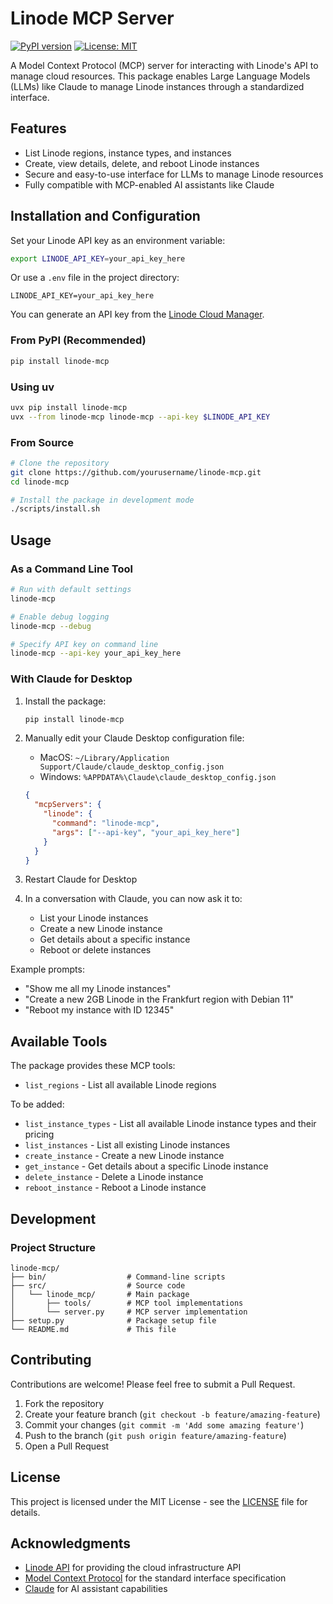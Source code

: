 # Linode MCP Server

[![PyPI version](https://badge.fury.io/py/linode-mcp.svg)](https://badge.fury.io/py/linode-mcp)
[![License: MIT](https://img.shields.io/badge/License-MIT-yellow.svg)](https://opensource.org/licenses/MIT)

A Model Context Protocol (MCP) server for interacting with Linode's API to manage cloud resources. This package enables Large Language Models (LLMs) like Claude to manage Linode instances through a standardized interface.

## Features

- List Linode regions, instance types, and instances
- Create, view details, delete, and reboot Linode instances
- Secure and easy-to-use interface for LLMs to manage Linode resources
- Fully compatible with MCP-enabled AI assistants like Claude

## Installation and Configuration

Set your Linode API key as an environment variable:

```bash
export LINODE_API_KEY=your_api_key_here
```

Or use a `.env` file in the project directory:

```
LINODE_API_KEY=your_api_key_here
```

You can generate an API key from the [Linode Cloud Manager](https://cloud.linode.com/profile/tokens).

### From PyPI (Recommended)

```bash
pip install linode-mcp
```

### Using uv
```bash
uvx pip install linode-mcp
uvx --from linode-mcp linode-mcp --api-key $LINODE_API_KEY
```

### From Source

```bash
# Clone the repository
git clone https://github.com/yourusername/linode-mcp.git
cd linode-mcp

# Install the package in development mode
./scripts/install.sh
```


## Usage

### As a Command Line Tool

```bash
# Run with default settings
linode-mcp

# Enable debug logging
linode-mcp --debug

# Specify API key on command line
linode-mcp --api-key your_api_key_here
```

### With Claude for Desktop

1. Install the package:
   ```bash
   pip install linode-mcp
   ```

2. Manually edit your Claude Desktop configuration file:
   
   - MacOS: `~/Library/Application Support/Claude/claude_desktop_config.json`
   - Windows: `%APPDATA%\Claude\claude_desktop_config.json`
   
   ```json
   {
     "mcpServers": {
       "linode": {
         "command": "linode-mcp",
         "args": ["--api-key", "your_api_key_here"]
       }
     }
   }
   ```

3. Restart Claude for Desktop

4. In a conversation with Claude, you can now ask it to:
   - List your Linode instances
   - Create a new Linode instance
   - Get details about a specific instance
   - Reboot or delete instances

Example prompts:
- "Show me all my Linode instances"
- "Create a new 2GB Linode in the Frankfurt region with Debian 11"
- "Reboot my instance with ID 12345"

## Available Tools

The package provides these MCP tools:

- `list_regions` - List all available Linode regions

To be added:
- `list_instance_types` - List all available Linode instance types and their pricing
- `list_instances` - List all existing Linode instances
- `create_instance` - Create a new Linode instance
- `get_instance` - Get details about a specific Linode instance
- `delete_instance` - Delete a Linode instance
- `reboot_instance` - Reboot a Linode instance

## Development

### Project Structure

```
linode-mcp/
├── bin/                  # Command-line scripts
├── src/                  # Source code
│   └── linode_mcp/       # Main package
│       ├── tools/        # MCP tool implementations
│       └── server.py     # MCP server implementation
├── setup.py              # Package setup file
└── README.md             # This file
```

## Contributing

Contributions are welcome! Please feel free to submit a Pull Request.

1. Fork the repository
2. Create your feature branch (`git checkout -b feature/amazing-feature`)
3. Commit your changes (`git commit -m 'Add some amazing feature'`)
4. Push to the branch (`git push origin feature/amazing-feature`)
5. Open a Pull Request

## License

This project is licensed under the MIT License - see the [LICENSE](LICENSE) file for details.

## Acknowledgments

- [Linode API](https://www.linode.com/docs/api/) for providing the cloud infrastructure API
- [Model Context Protocol](https://modelcontextprotocol.io/) for the standard interface specification
- [Claude](https://claude.ai/) for AI assistant capabilities


